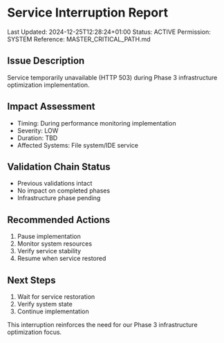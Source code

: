 # Service Interruption Report
Last Updated: 2024-12-25T12:28:24+01:00
Status: ACTIVE
Permission: SYSTEM
Reference: MASTER_CRITICAL_PATH.md

## Issue Description
Service temporarily unavailable (HTTP 503) during Phase 3 infrastructure optimization implementation.

## Impact Assessment
- Timing: During performance monitoring implementation
- Severity: LOW
- Duration: TBD
- Affected Systems: File system/IDE service

## Validation Chain Status
- Previous validations intact
- No impact on completed phases
- Infrastructure phase pending

## Recommended Actions
1. Pause implementation
2. Monitor system resources
3. Verify service stability
4. Resume when service restored

## Next Steps
1. Wait for service restoration
2. Verify system state
3. Continue implementation

This interruption reinforces the need for our Phase 3 infrastructure optimization focus.
